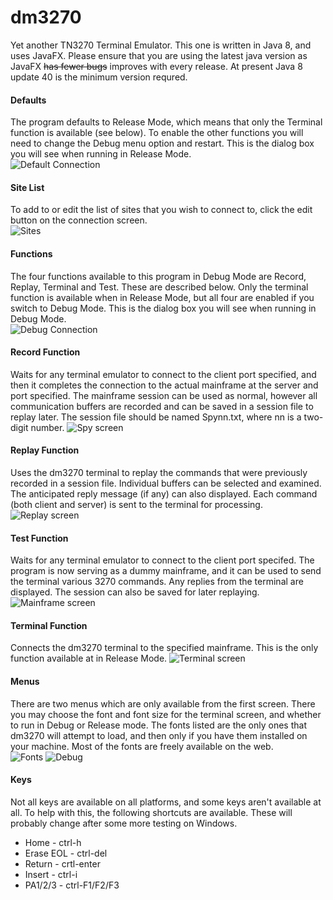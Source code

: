 # dm3270
Yet another TN3270 Terminal Emulator. This one is written in Java 8, and uses JavaFX. Please ensure that you are using the latest java version as JavaFX ~~has fewer bugs~~ improves with every release. At present Java 8 update 40 is the minimum version requred.
#### Defaults
The program defaults to Release Mode, which means that only the Terminal function is available (see below). To enable the other functions you will need to change the Debug menu option and restart. This is the dialog box you will see when running in Release Mode.  
![Default Connection](resources/connect1.png?raw=true "default connection")
#### Site List
To add to or edit the list of sites that you wish to connect to, click the edit button on the connection screen.  
![Sites](resources/sitelist.png?raw=true "site list")
#### Functions
The four functions available to this program in Debug Mode are Record, Replay, Terminal and Test. These are described below. Only the terminal function is available when in Release Mode, but all four are enabled if you switch to Debug Mode. This is the dialog box you will see when running in Debug Mode.  
![Debug Connection](resources/connect2.png?raw=true "debug connection")
#### Record Function
Waits for any terminal emulator to connect to the client port specified, and then it completes the connection to the actual mainframe at the server and port specified. The mainframe session can be used as normal, however all communication buffers are recorded and can be saved in a session file to replay later. The session file should be named Spynn.txt, where nn is a two-digit number.
![Spy screen](resources/spy2.png?raw=true "spy screen")
#### Replay Function
Uses the dm3270 terminal to replay the commands that were previously recorded in a session file. Individual buffers can be selected and examined. The anticipated reply message (if any) can also displayed. Each command (both client and server) is sent to the terminal for processing.
![Replay screen](resources/replay2.png?raw=true "replay screen")
#### Test Function
Waits for any terminal emulator to connect to the client port specifed. The program is now serving as a dummy mainframe, and it can be used to send the terminal various 3270 commands. Any replies from the terminal are displayed. The session can also be saved for later replaying.
![Mainframe screen](resources/server.png?raw=true "mainframe screen")
#### Terminal Function
Connects the dm3270 terminal to the specified mainframe. This is the only function available at in Release Mode.
![Terminal screen](resources/terminal.png?raw=true "dm3270")
#### Menus
There are two menus which are only available from the first screen. There you may choose the font and font size for the terminal screen, and whether to run in Debug or Release mode. The fonts listed are the only ones that dm3270 will attempt to load, and then only if you have them installed on your machine. Most of the fonts are freely available on the web.  
![Fonts](resources/fonts.png?raw=true "fonts")
![Debug](resources/debug.png?raw=true "debug")
#### Keys
Not all keys are available on all platforms, and some keys aren't available at all. To help with this, the following shortcuts are available. These will probably change after some more testing on Windows.
* Home - ctrl-h
* Erase EOL - ctrl-del
* Return - crtl-enter
* Insert - ctrl-i
* PA1/2/3 - ctrl-F1/F2/F3
